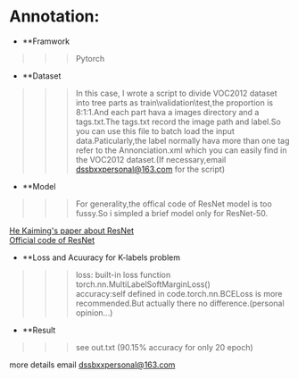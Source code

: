 
# Annotation:

* **Framwork

>>>Pytorch

* **Dataset

>>>In this case, I wrote a script to divide VOC2012 dataset into tree parts as train\validation\test,the proportion is 8:1:1.And each part hava a images directory and a tags.txt.The tags.txt record the image path and label.So you can use this file to batch load the input data.Paticularly,the label normally hava more than one tag refer to the Annonciation.xml which you can easily find in the VOC2012 dataset.(If necessary,email dssbxxpersonal@163.com for the script) 

* **Model

>>>For generality,the offical code of ResNet model is too fussy.So i simpled a brief model only for ResNet-50.

[He Kaiming's paper about ResNet](https://arxiv.org/abs/1512.03385)  
[Official code of ResNet](https://github.com/tensorflow/models/blob/master/research/slim/nets/resnet_v2.py)

 * **Loss and Acuuracy for K-labels problem

>>>loss: built-in loss function torch.nn.MultiLabelSoftMarginLoss()  
>>>accuracy:self defined in code.torch.nn.BCELoss is more recommended.But actually there no difference.(personal opinion...)

 * **Result

>>>see out.txt (90.15% accuracy for only 20 epoch)  

more details email dssbxxpersonal@163.com
